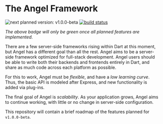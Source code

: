 # The Angel Framework

![next planned version: v1.0.0-beta](https://img.shields.io/badge/next%20release-v1.0.0--beta-blue.svg)
[![build status](https://travis-ci.org/angel-dart/roadmap.svg)](https://travis-ci.org/angel-dart/roadmap)

*The above badge will only be green once all planned features are implemented.*

There are a few server-side frameworks rising within Dart at this moment, but Angel has a different goal than all the rest.
Angel aims to be a server-side framework optimized for full-stack development. Angel users should be able to write both
their backends and frontends entirely in Dart, and share as much code across each platform as possible.

For this to work, Angel must be *flexible*, and have a *low learning curve*. Thus, the basic API is modeled after Express, and
new functionality is added via plug-ins.

The final goal of Angel is *scalability*. As your application grows, Angel aims to continue working, with little or no change in
server-side configuration.

This repository will contain a brief roadmap of the features planned for `v1.0.0-beta`.

